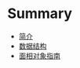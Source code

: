 # Summary

* [简介](README.md)
* [数据结构](datastructure.md)
* [面相对象指南](mian_xiang_dui_xiang_zhi_nan.md)

